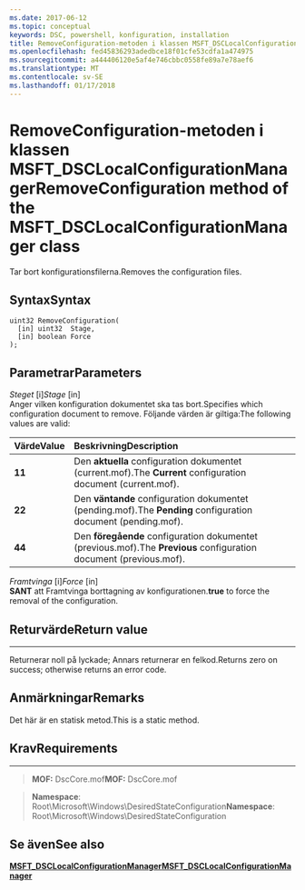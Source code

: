 ```yaml
---
ms.date: 2017-06-12
ms.topic: conceptual
keywords: DSC, powershell, konfiguration, installation
title: RemoveConfiguration-metoden i klassen MSFT_DSCLocalConfigurationManager
ms.openlocfilehash: fed45836293adedbce18f01cfe53cdfa1a474975
ms.sourcegitcommit: a444406120e5af4e746cbbc0558fe89a7e78aef6
ms.translationtype: MT
ms.contentlocale: sv-SE
ms.lasthandoff: 01/17/2018
---
```

# <a name="removeconfiguration-method-of-the-msftdsclocalconfigurationmanager-class"></a><span data-ttu-id="fa0c3-103">RemoveConfiguration-metoden i klassen MSFT_DSCLocalConfigurationManager</span><span class="sxs-lookup"><span data-stu-id="fa0c3-103">RemoveConfiguration method of the MSFT_DSCLocalConfigurationManager class</span></span>

<span data-ttu-id="fa0c3-104">Tar bort konfigurationsfilerna.</span><span class="sxs-lookup"><span data-stu-id="fa0c3-104">Removes the configuration files.</span></span>

<a name="syntax"></a><span data-ttu-id="fa0c3-105">Syntax</span><span class="sxs-lookup"><span data-stu-id="fa0c3-105">Syntax</span></span>
------

```mof
uint32 RemoveConfiguration(
  [in] uint32  Stage,
  [in] boolean Force
);
```

<a name="parameters"></a><span data-ttu-id="fa0c3-106">Parametrar</span><span class="sxs-lookup"><span data-stu-id="fa0c3-106">Parameters</span></span>
----------

<span data-ttu-id="fa0c3-107">*Steget* \[i\]</span><span class="sxs-lookup"><span data-stu-id="fa0c3-107">*Stage* \[in\]</span></span>  
<span data-ttu-id="fa0c3-108">Anger vilken konfiguration dokumentet ska tas bort.</span><span class="sxs-lookup"><span data-stu-id="fa0c3-108">Specifies which configuration document to remove.</span></span> <span data-ttu-id="fa0c3-109">Följande värden är giltiga:</span><span class="sxs-lookup"><span data-stu-id="fa0c3-109">The following values are valid:</span></span>

|<span data-ttu-id="fa0c3-110">Värde</span><span class="sxs-lookup"><span data-stu-id="fa0c3-110">Value</span></span> |<span data-ttu-id="fa0c3-111">Beskrivning</span><span class="sxs-lookup"><span data-stu-id="fa0c3-111">Description</span></span> |
|:--- |:---|
|<span data-ttu-id="fa0c3-112">**1**</span><span class="sxs-lookup"><span data-stu-id="fa0c3-112">**1**</span></span> | <span data-ttu-id="fa0c3-113">Den **aktuella** configuration dokumentet (current.mof).</span><span class="sxs-lookup"><span data-stu-id="fa0c3-113">The **Current** configuration document (current.mof).</span></span> |
|<span data-ttu-id="fa0c3-114">**2**</span><span class="sxs-lookup"><span data-stu-id="fa0c3-114">**2**</span></span> | <span data-ttu-id="fa0c3-115">Den **väntande** configuration dokumentet (pending.mof).</span><span class="sxs-lookup"><span data-stu-id="fa0c3-115">The **Pending** configuration document (pending.mof).</span></span>  |
|<span data-ttu-id="fa0c3-116">**4**</span><span class="sxs-lookup"><span data-stu-id="fa0c3-116">**4**</span></span> | <span data-ttu-id="fa0c3-117">Den **föregående** configuration dokumentet (previous.mof).</span><span class="sxs-lookup"><span data-stu-id="fa0c3-117">The **Previous** configuration document (previous.mof).</span></span> |

<span data-ttu-id="fa0c3-118">*Framtvinga* \[i\]</span><span class="sxs-lookup"><span data-stu-id="fa0c3-118">*Force* \[in\]</span></span>  
<span data-ttu-id="fa0c3-119">**SANT** att Framtvinga borttagning av konfigurationen.</span><span class="sxs-lookup"><span data-stu-id="fa0c3-119">**true** to force the removal of the configuration.</span></span>

## <a name="return-value"></a><span data-ttu-id="fa0c3-120">Returvärde</span><span class="sxs-lookup"><span data-stu-id="fa0c3-120">Return value</span></span>
------------

<span data-ttu-id="fa0c3-121">Returnerar noll på lyckade; Annars returnerar en felkod.</span><span class="sxs-lookup"><span data-stu-id="fa0c3-121">Returns zero on success; otherwise returns an error code.</span></span>

## <a name="remarks"></a><span data-ttu-id="fa0c3-122">Anmärkningar</span><span class="sxs-lookup"><span data-stu-id="fa0c3-122">Remarks</span></span>

<span data-ttu-id="fa0c3-123">Det här är en statisk metod.</span><span class="sxs-lookup"><span data-stu-id="fa0c3-123">This is a static method.</span></span>

## <a name="requirements"></a><span data-ttu-id="fa0c3-124">Krav</span><span class="sxs-lookup"><span data-stu-id="fa0c3-124">Requirements</span></span>
------------
><span data-ttu-id="fa0c3-125">**MOF:** DscCore.mof</span><span class="sxs-lookup"><span data-stu-id="fa0c3-125">**MOF:** DscCore.mof</span></span>

><span data-ttu-id="fa0c3-126">**Namespace**: Root\Microsoft\Windows\DesiredStateConfiguration</span><span class="sxs-lookup"><span data-stu-id="fa0c3-126">**Namespace**: Root\Microsoft\Windows\DesiredStateConfiguration</span></span>


## <a name="see-also"></a><span data-ttu-id="fa0c3-127">Se även</span><span class="sxs-lookup"><span data-stu-id="fa0c3-127">See also</span></span>


[<span data-ttu-id="fa0c3-128">**MSFT_DSCLocalConfigurationManager**</span><span class="sxs-lookup"><span data-stu-id="fa0c3-128">**MSFT_DSCLocalConfigurationManager**</span></span>](msft-dsclocalconfigurationmanager.md)


 

 




